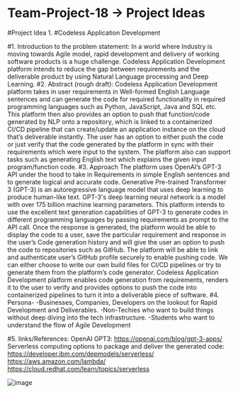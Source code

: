 # Team-Project-18 -> Project Ideas

#Project Idea 1.
#Codeless Application Development

#1. Introduction to the problem statement:
In a world where Industry is moving towards Agile model, rapid development and delivery of working software products is a huge challenge. Codeless Application Development platform intends to reduce the gap between requirements and the deliverable product by using Natural Language processing and Deep Learning.
#2. Abstract (rough draft):
Codeless Application Development platform takes in user requirements in Well-formed English Language sentences and can generate the code for required functionality in required programming languages such as Python, JavaScript, Java and SQL etc. This platform then also provides an option to push that function/code generated by NLP onto a repository, which is linked to a containerized CI/CD pipeline that can create/update an application instance on the cloud that’s deliverable instantly. The user has an option to either push the code or just verify that the code generated by the platform in sync with their requirements which were input to the system. The platform also can support tasks such as generating English text which explains the given input program/function code.
#3. Approach
The platform uses OpenAI’s GPT-3 API under the hood to take in Requirements in simple English sentences and to generate logical and accurate code. Generative Pre-trained Transformer 3 (GPT-3) is an autoregressive language model that uses deep learning to produce human-like text. GPT-3's deep learning neural network is a model with over 175 billion machine learning parameters.
This platform intends to use the excellent text generation capabilities of GPT-3 to generate codes in different programming languages by passing requirements as prompt to the API call. 
Once the response is generated, the platform would be able to display the code to a user, save the particular requirement and response in the user’s Code generation history and will give the user an option to push the code to repositories such as GitHub. The platform will be able to link and authenticate user’s GitHub profile securely to enable pushing code. We can either choose to write our own build files for CI/CD pipelines or try to generate them from the platform’s code generator.
Codeless Application Development platform enables code generation from requirements, renders it to the user to verify and provides options to push the code into containerized pipelines to turn it into a deliverable piece of software.
#4. Persona-
-Businesses, Companies, Developers on the lookout for Rapid Development and Deliverables.
-Non-Techies who want to build things without deep diving into the tech infrastructure.
-Students who want to understand the flow of Agile Development


#5. links/References:
OpenAI GPT3: https://openai.com/blog/gpt-3-apps/
Serverless computing options to package and deliver the generated code:
https://developer.ibm.com/depmodels/serverless/
https://aws.amazon.com/lambda/
https://cloud.redhat.com/learn/topics/serverless

![image](https://user-images.githubusercontent.com/20688701/134337376-08068636-9ea5-4b13-991c-840fd447cb2f.png)
